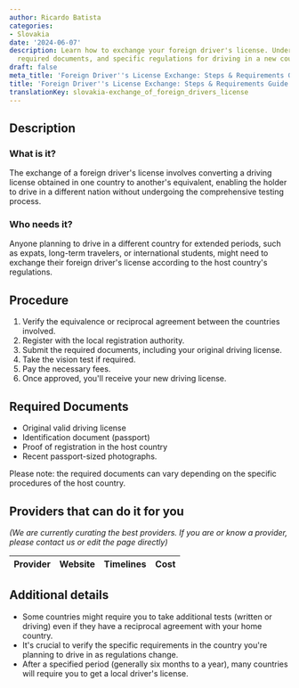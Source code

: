 ```yaml
---
author: Ricardo Batista
categories:
- Slovakia
date: '2024-06-07'
description: Learn how to exchange your foreign driver's license. Understand the procedure,
  required documents, and specific regulations for driving in a new country.
draft: false
meta_title: 'Foreign Driver''s License Exchange: Steps & Requirements Guide'
title: 'Foreign Driver''s License Exchange: Steps & Requirements Guide'
translationKey: slovakia-exchange_of_foreign_drivers_license
---
```


## Description
### What is it?
The exchange of a foreign driver's license involves converting a driving license obtained in one country to another's equivalent, enabling the holder to drive in a different nation without undergoing the comprehensive testing process.
### Who needs it?
Anyone planning to drive in a different country for extended periods, such as expats, long-term travelers, or international students, might need to exchange their foreign driver's license according to the host country's regulations.

## Procedure
1. Verify the equivalence or reciprocal agreement between the countries involved.
2. Register with the local registration authority.
3. Submit the required documents, including your original driving license.
4. Take the vision test if required.
5. Pay the necessary fees.
6. Once approved, you'll receive your new driving license.

## Required Documents
- Original valid driving license
- Identification document (passport)
- Proof of registration in the host country
- Recent passport-sized photographs.

Please note: the required documents can vary depending on the specific procedures of the host country.

## Providers that can do it for you

_(We are currently curating the best providers. If you are or know a provider, please contact us or edit the page directly)_

| Provider        |     Website     |     Timelines    |       Cost      |
| --------------- | --------------- |  :-------------: | :-------------: |

## Additional details
- Some countries might require you to take additional tests (written or driving) even if they have a reciprocal agreement with your home country.
- It's crucial to verify the specific requirements in the country you're planning to drive in as regulations change.
- After a specified period (generally six months to a year), many countries will require you to get a local driver's license.